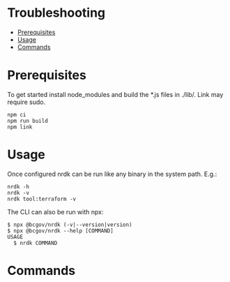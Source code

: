 Troubleshooting
====



<!-- toc -->
* [Prerequisites](#prerequisites)
* [Usage](#usage)
* [Commands](#commands)
<!-- tocstop -->

# Prerequisites

To get started install node_modules and build the *.js files in ./lib/.  Link may require sudo.

```
npm ci
npm run build
npm link
```

# Usage

Once configured nrdk can be run like any binary in the system path.  E.g.:

```
nrdk -h
nrdk -v
nrdk tool:terraform -v
```

The CLI can also be run with npx:
```sh-session
$ npx @bcgov/nrdk (-v|--version|version)
$ npx @bcgov/nrdk --help [COMMAND]
USAGE
  $ nrdk COMMAND
```

# Commands
